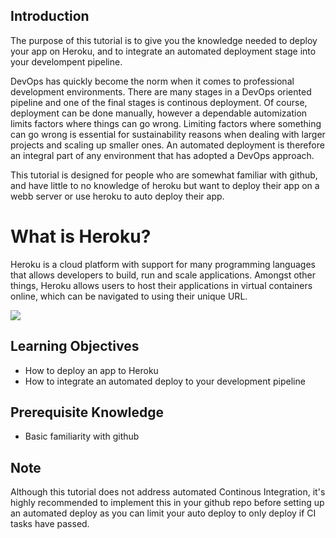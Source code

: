 ## Introduction

The purpose of this tutorial is to give you the knowledge needed to deploy your app on Heroku, and to integrate an automated deployment stage into your develompent pipeline.

DevOps has quickly become the norm when it comes to professional development environments. There are many stages in a DevOps oriented pipeline and one of the final stages is continous deployment. Of course, deployment can be done manually, however a dependable automization limits factors where things can go wrong. Limiting factors where something can go wrong is essential for sustainability reasons when dealing with larger projects and scaling up smaller ones. An automated deployment is therefore an integral part of any environment that has adopted a DevOps approach. 

This tutorial is designed for people who are somewhat familiar with github, and have little to no knowledge of heroku but want to deploy their app on a webb server or use heroku to auto deploy their app.

# What is Heroku?

Heroku is a cloud platform with support for many programming languages that allows developers to build, run and scale applications. Amongst other things, Heroku allows users to host their applications in virtual containers online, which can be navigated to using their unique URL.

![](/heroku-github-illustration.png) 

## Learning Objectives

* How to deploy an app to Heroku
* How to integrate an automated deploy to your development pipeline
  
## Prerequisite Knowledge

* Basic familiarity with github

## Note

Although this tutorial does not address automated Continous Integration, it's highly recommended to implement this in your github repo before setting up an automated deploy as you can limit your auto deploy to only deploy if CI tasks have passed.
